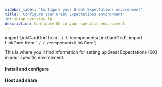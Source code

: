 ```yaml
---
sidebar_label: 'Configure your Great Expectations environment'
title: 'Configure your Great Expectations environment'
id: setup_overview_lp
description: Configure GX in your specific environment.
---
```


import LinkCardGrid from '../../../components/LinkCardGrid';
import LinkCard from '../../../components/LinkCard';

<p class="DocItem__header-description">This is where you'll find information for setting up Great Expectations (GX) in your specific environment.</p>

#### Install and configure

<LinkCardGrid>
  <LinkCard topIcon label="GX installation and configuration workflow" description="Learn more about the GX installation and configuration process" href="/docs/oss/guides/setup/setup_overview" icon="/img/workflow_icon.svg" />
  <LinkCard topIcon label="Install GX with Data Source dependencies" description="Install and configure GX" href="/docs/oss/guides/setup/installation/install_gx" icon="/img/install_icon.svg" />
  <LinkCard topIcon label="Configure Data Contexts" description="Instantiate and convert a Data Context" href="/docs/oss/guides/setup/configure_data_contexts_lp" icon="/img/configure_icon.svg"  />
  <LinkCard topIcon label="Configure Expectation Stores" description="Configure a store for your Expectations" href="/docs/oss/guides/setup/configuring_metadata_stores/configure_expectation_stores" icon="/img/configure_icon.svg" />
  <LinkCard topIcon label="Configure Validation Result Stores" description="Configure a store for your Validation Results" href="/docs/oss/guides/setup/configuring_metadata_stores/configure_result_stores" icon="/img/configure_icon.svg" />
  <LinkCard topIcon label="Configure a MetricStore" description="Configure a store for Metrics computed during Validation" href="/docs/oss/guides/setup/configuring_metadata_stores/how_to_configure_a_metricsstore" icon="/img/configure_icon.svg" />
</LinkCardGrid>

#### Host and share

<LinkCardGrid>
  <LinkCard topIcon label="Host and share Data Docs" description="Host and share Data Docs stored on a filesystem or a Data Source" href="/docs/oss/guides/setup/configuring_data_docs/host_and_share_data_docs" icon="/img/host_and_share_icon.svg"  />
</LinkCardGrid>
